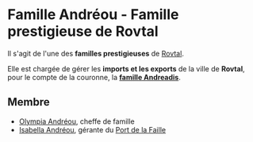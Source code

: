# Famille Andréou - Famille prestigieuse de Rovtal

Il s'agit de l'une des **familles prestigieuses** de [Rovtal](../../../VILLES/Rovtal.md).

Elle est chargée de gérer les **imports et les exports** de la ville de **Rovtal**, pour le compte de la couronne, la [**famille Andreadis**](./Famille_Andreadis.md).

## Membre
* [Olympia Andréou](../Olympia_Andréou.md), cheffe de famille
* [Isabella Andréou](../Isabella_Andréou.md), gérante du [Port de la Faille](../../../VILLES/Rovtal.md#port-de-la-faille)